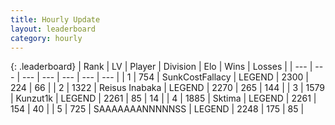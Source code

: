 ```yaml
---
title: Hourly Update
layout: leaderboard
category: hourly
---
```


{: .leaderboard}
| Rank | LV | Player | Division | Elo | Wins | Losses |
| --- | --- | --- | --- | --- | --- | --- |
| <span data-change="0">1</span> | 754 | <span title="ID: 402846">SunkCostFallacy</span> | LEGEND | <span data-change="0">2300</span> | <span data-change="0">224</span> | <span data-change="0">66</span> |
| <span data-change="2">2</span> | 1322 | <span title="ID: 451068">Reisus Inabaka</span> | LEGEND | <span data-change="11">2270</span> | <span data-change="3">265</span> | <span data-change="0">144</span> |
| <span data-change="-1">3</span> | 1579 | <span title="ID: 392407">Kunzut1k</span> | LEGEND | <span data-change="0">2261</span> | <span data-change="0">85</span> | <span data-change="0">14</span> |
| <span data-change="-1">4</span> | 1885 | <span title="ID: 353063">Sktima</span> | LEGEND | <span data-change="0">2261</span> | <span data-change="0">154</span> | <span data-change="0">40</span> |
| <span data-change="0">5</span> | 725 | <span title="ID: 174294">SAAAAAAANNNNNSS</span> | LEGEND | <span data-change="10">2248</span> | <span data-change="2">175</span> | <span data-change="0">85</span> |
